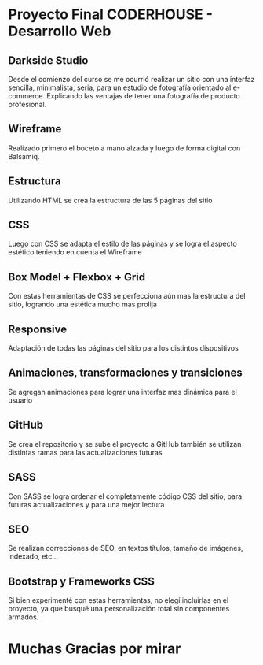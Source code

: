 # Proyecto Final CODERHOUSE - Desarrollo Web

## Darkside Studio
Desde el comienzo del curso se me ocurrió realizar un sitio
con una interfaz sencilla, minimalista, seria,
para un estudio de fotografía orientado al e-commerce.
Explicando las ventajas de tener una fotografía de producto profesional. 

## Wireframe
Realizado primero el boceto a mano alzada
y luego de forma digital con Balsamiq.

## Estructura
Utilizando HTML se crea la estructura de las 5 páginas del sitio

## CSS
Luego con CSS se adapta el estilo de las páginas y se logra el aspecto estético teniendo en cuenta el Wireframe

## Box Model + Flexbox + Grid
Con estas herramientas de CSS se perfecciona aún mas la estructura del sitio, logrando una estética mucho mas prolija

## Responsive
Adaptación de todas las páginas del sitio para los distintos dispositivos

## Animaciones, transformaciones y transiciones
Se agregan animaciones para lograr una interfaz mas dinámica para el usuario

## GitHub
Se crea el repositorio y se sube el proyecto a GitHub
también se utilizan distintas ramas para las actualizaciones futuras

## SASS
Con SASS se logra ordenar el completamente código CSS del sitio, para futuras actualizaciones y para una mejor lectura

## SEO
Se realizan correcciones de SEO, en textos títulos, tamaño de imágenes, indexado, etc...

## Bootstrap y Frameworks CSS
Si bien experimenté con estas herramientas, no elegí incluirlas en el proyecto, ya que busqué una personalización total sin componentes armados.

# Muchas Gracias por mirar
